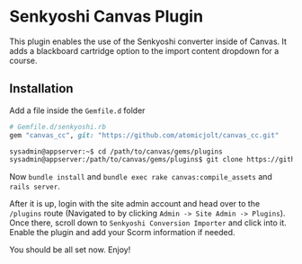 # Senkyoshi Canvas Plugin

This plugin enables the use of the Senkyoshi converter inside of Canvas. It adds a blackboard cartridge option to the import content dropdown for a course.

## Installation

Add a file inside the `Gemfile.d` folder

```ruby
# Gemfile.d/senkyoshi.rb
gem "canvas_cc", git: "https://github.com/atomicjolt/canvas_cc.git"
```

```sh
sysadmin@appserver:~$ cd /path/to/canvas/gems/plugins
sysadmin@appserver:/path/to/canvas/gems/plugins$ git clone https://github.com/atomicjolt/senkyoshi_canvas_plugin.git
```

Now `bundle install` and `bundle exec rake canvas:compile_assets` and `rails server`.

After it is up, login with the site admin account and head over to the `/plugins` route (Navigated to by clicking `Admin -> Site Admin -> Plugins`).
Once there, scroll down to `Senkyoshi Conversion Importer` and click into it. Enable the plugin and add your Scorm information if needed.

You should be all set now. Enjoy!

